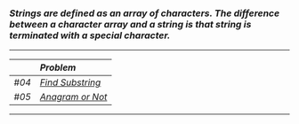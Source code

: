 ### _Strings are defined as an array of characters. The difference between a character array and a string is that string is terminated with a special character._
---
|     | _Problem_ |
|:--- |:---------- |
| _#04_ | [_Find Substring_](Solution/Find_Substring.py)|
| _#05_ | [_Anagram or Not_ ](Solution/Anagram_or_Not.py)|
---
